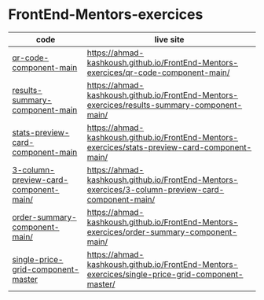 # FrontEnd-Mentors-exercices

| code                                                                           | live site                                                                                          |
| ------------------------------------------------------------------------------ | -------------------------------------------------------------------------------------------------- |
| [qr-code-component-main](qr-code-component-main/)                              | https://ahmad-kashkoush.github.io/FrontEnd-Mentors-exercices/qr-code-component-main/               |
| [results-summary-component-main](results-summary-component-main/)              | https://ahmad-kashkoush.github.io/FrontEnd-Mentors-exercices/results-summary-component-main/       |
| [stats-preview-card-component-main](stats-preview-card-component-main/)        | https://ahmad-kashkoush.github.io/FrontEnd-Mentors-exercices/stats-preview-card-component-main/    |
| [3-column-preview-card-component-main/](3-column-preview-card-component-main/) | https://ahmad-kashkoush.github.io/FrontEnd-Mentors-exercices/3-column-preview-card-component-main/ |
| [order-summary-component-main/](order-summary-component-main/)                 | https://ahmad-kashkoush.github.io/FrontEnd-Mentors-exercices/order-summary-component-main/         |
| [single-price-grid-component-master](single-price-grid-component-master/)      | https://ahmad-kashkoush.github.io/FrontEnd-Mentors-exercices/single-price-grid-component-master/   |
